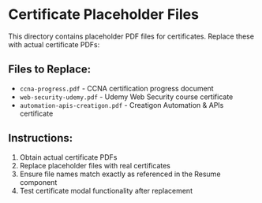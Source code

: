 # Certificate Placeholder Files

This directory contains placeholder PDF files for certificates. Replace these with actual certificate PDFs:

## Files to Replace:
- `ccna-progress.pdf` - CCNA certification progress document
- `web-security-udemy.pdf` - Udemy Web Security course certificate  
- `automation-apis-creatigon.pdf` - Creatigon Automation & APIs certificate

## Instructions:
1. Obtain actual certificate PDFs
2. Replace placeholder files with real certificates
3. Ensure file names match exactly as referenced in the Resume component
4. Test certificate modal functionality after replacement